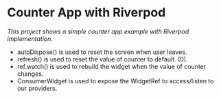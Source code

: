 # Counter App with Riverpod
_This project shows a simple counter app example with Riverpod implementation_.

- autoDispose() is used to reset the screen when user leaves.
- refresh() is used to reset the value of counter to default. (0).
- ref.watch() is used to rebuild the widget when the value of counter changes.
- ConsumerWidget is used to expose the WidgetRef to access/listen to our providers.
